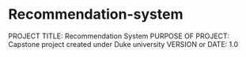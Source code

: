 # Recommendation-system
PROJECT TITLE: Recommendation System
PURPOSE OF PROJECT: Capstone project created under Duke university 
VERSION or DATE: 1.0
